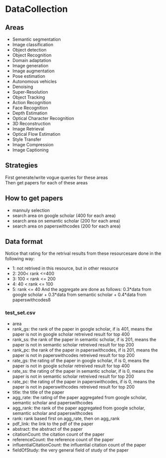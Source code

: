 # DataCollection
## Areas
* Semantic segmentation
* Image classification
* Object detection
* Object Recognition
* Domain adaptation
* Image generation
* Image augmentation
* Pose estimation
* Autonomous vehicles
* Denoising
* Super-Resolution
* Object Tracking
* Action Recognition
* Face Recognition
* Depth Estimation
* Optical Character Recognition
* 3D Reconstruction
* Image Retrieval
* Optical Flow Estimation
* Style Transfer
* Image Compression
* Image Captioning
## Strategies
First generate/write vogue queries for these areas\
Then get papers for each of these areas
## How to get papers
* mannuly selection
* search area on google scholar (400 for each area)
* search area on semantic scholar (200 for each area)
* search area on paperswithcodes (200 for each area)

## Data format
Notice that rating for the retrival results from these resourcesare done in the following way:
* 1: not retrived in this resource, but in other resource
* 2: 200< rank <=400
* 3: 100 < rank <= 200
* 4: 40 < rank <= 100
* 5: rank <= 40
And the aggregate are done as follows:
0.3\*data from google scholar + 0.3\*data from semantic scholar + 0.4*data from paperswithcodesß
### test_set.csv
* area
* rank_gs: the rank of the paper in google scholar, if is 401, means the paper is not in google scholar retreived result for top 400
* rank_ss: the rank of the paper in semantic scholar, if is 201, means the paper is not in semantic scholar retreived result for top 200
* rank_pc: the rank of the paper in paperswithcodes, if is 201, means the paper is not in paperswithcodes retreived result for top 200
* rate_gs: the rating of the paper in google scholar, if is 0, means the paper is not in google scholar retreived result for top 400
* rate_ss: the rating of the paper in semantic scholar, if is 0, means the paper is not in semantic scholar retreived result for top 200
* rate_pc: the rating of the paper in paperswithcodes, if is 0, means the paper is not in paperswithcodes retreived result for top 200
* title: the title of the paper
* agg_rate: the rating of the paper aggregated from google scholar, semantic scholar and paperswithcodes
* agg_rank: the rank of the paper aggregated from google scholar, semantic scholar and paperswithcodes
* rank: rank based first on agg_rate, then on agg_rank
* pdf_link: the link to the pdf of the paper
* abstract: the abstract of the paper
* citationCount: the citation count of the paper
* referenceCount: the reference count of the paper
* influentialCitationCount: the influential citation count of the paper
* fieldOfStudy: the very general field of study of the paper